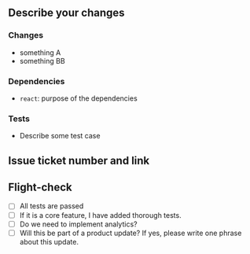 ## Describe your changes

### Changes

- something A
- something BB

### Dependencies

- `react`: purpose of the dependencies

### Tests

- Describe some test case

## Issue ticket number and link

## Flight-check

- [ ] All tests are passed
- [ ] If it is a core feature, I have added thorough tests.
- [ ] Do we need to implement analytics?
- [ ] Will this be part of a product update? If yes, please write one phrase about this update.
